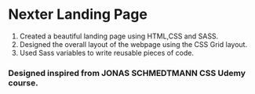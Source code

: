 # Nexter Landing Page

1. Created a beautiful landing page using HTML,CSS and SASS.
2. Designed the overall layout of the webpage using the CSS Grid layout.
3. Used Sass variables to write reusable pieces of code.

### Designed inspired from JONAS SCHMEDTMANN CSS Udemy course.
